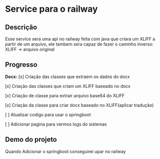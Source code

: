 # Service para o railway

## Descrição

Esse service sera uma api no railway feita com java que criara um XLIFF a partir de um arquivo, ele tambem sera capaz de fazer o caminho inverso: XLIFF -> arquivo original

## Progresso

**Docx:**
[x] Criação das classes que extraem os dados do docx

[x] Criação das classes que criam um XLIFF baseado no docx

[x] Criação de classe para extrair arquivo base64 do XLIFF

[x] Criação da classe para criar docx baseado no XLIFF(aplicar tradução)

[ ] Atualizar codigo para usar o springboot

[ ] Adicionar pagina para vermos logs do sistemas

## Demo do projeto

Quando Adicionar o springboot conseguirei upar no railway
